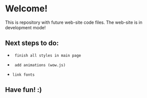 # Welcome! 

This is repository with future web-site code files.
The web-site is in development mode!

## Next steps to do:

* ` finish all styles in main page`

* ` add animations (wow.js)`

* `link fonts`

## Have fun! :)
